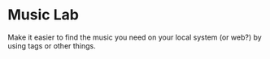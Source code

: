 # Music Lab

Make it easier to find the music you need on your local system (or web?) by using tags or other things.
